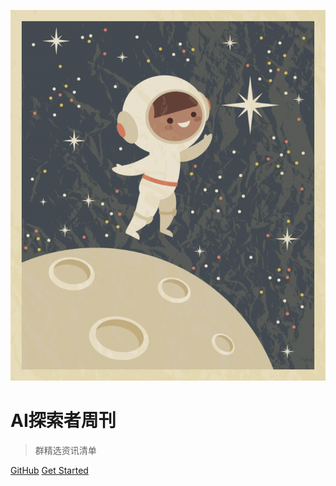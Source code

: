
![logo](assets/images/cover.png ':size=20%')

# AI探索者周刊
> 群精选资讯清单

[GitHub](https://github.com/qiangmzsx/AI-explorer-weekly)
[Get Started](https://github.com/qiangmzsx/AI-explorer-weekly)
